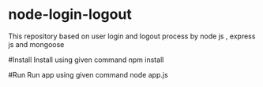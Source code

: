 # node-login-logout
This repository based on user login and logout process by node js , express js and mongoose

#Install
Install using given command
npm install

#Run 
Run app using given command
node app.js

